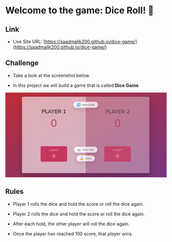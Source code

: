 # Welcome to the game: Dice Roll! 👋

## Link

- Live Site URL: [https://saadmalik200.github.io/dice-game/](https://saadmalik200.github.io/dice-game/)

## Challenge

- Take a look at the screenshot below.

- In this project we will build a game that is called **Dice Game**.

![Desktop Image](./dicegame.png)

## Rules

- Player 1 rolls the dice and hold the score or roll the dice again.

- Player 2 rolls the dice and hold the score or roll the dice again.

- After each hold, the other player will roll the dice again.

- Once the player has reached 100 score, that player wins.
